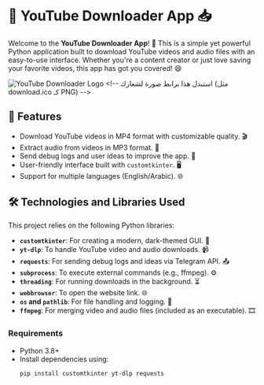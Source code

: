 # 🎥 YouTube Downloader App 📥

Welcome to the **YouTube Downloader App**! 🚀 This is a simple yet powerful Python application built to download YouTube videos and audio files with an easy-to-use interface. Whether you're a content creator or just love saving your favorite videos, this app has got you covered! 😄

![YouTube Downloader Logo]([https://via.placeholder.com/150](https://lh3.googleusercontent.com/fife/ALs6j_FQm6qGpTsXjKs5h6LFUIRc_RgnGXUSkY9vy1sPDUIkIv4E7BfOMSmVPXKnspUzRWIThouuBwbhPWjX0OlHH3iVb1yxmZMJF4QRKuKqfLtNgI076nESCIiFi3NYIBEXSdZZSETZ8Qpa_havkAA3Fb-roWbbmClOzqvBrlcmSmVhVBk56HoIN1x6T8wlzMMAVTwWs_P67kJK5fU44mzMIcgu5KIXgEUw_XRgged35mGXx8lQeFGtFixusTUAyaA7RraYx_X3-Orb-HPTHzUHfiHM3cZyKPzxCGqM3ay_9M5yFEcDviS2-lJNOOmaF2mRHK5FJyOx8jijX0axqytPfvJB33QYh7nJIm7YoUIgAJqKorsr5Woa5GIcVxyOUCyk3o11U0_4fuBLqXAIemxrH63gGELkLkf3FOcEp9HhA7H3BzwFNeNp9ixm5yiUwrvvfgeuhatpQUFNX670_QRl7CXJME8dCrh-pW-2DNLEYeJAHbSE-6X0uWGKIno0rLRz3S8PKrZNKKKDcQR5zMPPhUcYvHc1hucy5_VsEiy1gsvDQ3m-pEaUt5W74xMyTLuBJ1RkJcVfpv5X382UvoXdQuo0qXrjBiUFrXSK5vqFu2qqvtTPNQ1CW5IGdz2qglp---KaMOqL3pRPe9nGSbVQ7VP2JLlFN0YVn_6a0YWZRKn3wegVqQHsGZIRrN6KX0lNR62kpQ038EPUgmwSeS1vFZsKtAAenfHWB2g5rWm_Rk6FTyJ9xVmf2W81fmcZzDJM69Sdvzi-RDq_jFqUIWBtDNkc7H2Dy1iHl3IeC3TMfhylGcq4mZBFSVKXIS182mzdHXhUfVt-pbW6Aa2ltDB9ScWQ8rIuhutJFAY3GSxt13HkXRvdHM1TR8CZZfkzRzWBjN0l47EtcY9qq-3yw39Jtz0BiRczu4Y2dOHNmfwTftmhk210SNQvYmoQK-_Uj83Lj6iCw499e4WuDNBQwmKpKuN9v0BaywYwNIk7WY8KGKUWJfvr5LykQMipGhICFTvGMfoAGYC1KxsGx_PJIYScYYzNvNmArvLGFbR_7iMej5RXyOKJboQNdPO88lwx81Ye2VjercA2cmainv0O5giNdbLzSJVcnODNEr7Df0tEFqstASyTiCjszk602ALubuO6yL53JCVkW0X6l8HW4b1vil9XArgXXVkqk_tDei2Emz9sQdWf261_eOf8gJaazHkirGfUpmEgiuMFZ4lizVCNl0bLS6vLXgKNi7SUiGbPDDdI9AxP5ISq7sLeS86yeEOLvM0HmOl_zSIsa-vLVFnSH5OX8loD_8gB1DgfLh3Gs2Bs0RQ9Lb1Ib_sJ3c2Pc97OJJHxvfPpIL6q25MM454Bz1Ds_CoRut-zI9YZrmSCiazcFjbiL-1QlMaM4vqsnNuUeEkYjkaa41AfxgUnbkfZ5qVffOQj_GUxFNP8D99je2P3-z8zEZLK3ND28c4Evfox0q004K6VDR8znzVDjN34rdeWjpwVrSnT0eb2q3OgwGugUR3YCwrqlw7ybXLiiTAg_Ev83peGFw1MgIx0a-fIsl2aTWPbX0J3-7xgWmTWvzS6m4PpzlvXvQsS7iTnd3xos9Kqe7s4cFm0mJlGi5-oE94F7rTBVGzbygguzCXO=w1920-h868?auditContext=forDisplay)) <!-- استبدل هذا برابط صورة لشعارك (مثل download.ico كـ PNG) -->

## 🌟 Features
- Download YouTube videos in MP4 format with customizable quality. 🎬
- Extract audio from videos in MP3 format. 🎵
- Send debug logs and user ideas to improve the app. 📧
- User-friendly interface built with `customtkinter`. 🖥️
- Support for multiple languages (English/Arabic). 🌐

## 🛠️ Technologies and Libraries Used
This project relies on the following Python libraries:
- **`customtkinter`**: For creating a modern, dark-themed GUI. 🌙
- **`yt-dlp`**: To handle YouTube video and audio downloads. 📹
- **`requests`**: For sending debug logs and ideas via Telegram API. 📤
- **`subprocess`**: To execute external commands (e.g., ffmpeg). ⚙️
- **`threading`**: For running downloads in the background. ⏳
- **`webbrowser`**: To open the website link. 🌐
- **`os` and `pathlib`**: For file handling and logging. 📂
- **`ffmpeg`**: For merging video and audio files (included as an executable). 🎞️

### Requirements
- Python 3.8+
- Install dependencies using:
  ```bash
  pip install customtkinter yt-dlp requests
